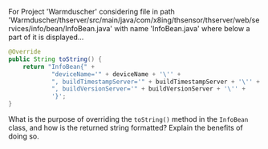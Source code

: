 For Project 'Warmduscher' considering file in path 'Warmduscher/thserver/src/main/java/com/x8ing/thsensor/thserver/web/services/info/bean/InfoBean.java' with name 'InfoBean.java' where below a part of it is displayed...
```java
@Override
public String toString() {
    return "InfoBean{" +
            "deviceName='" + deviceName + '\'' +
            ", buildTimestampServer='" + buildTimestampServer + '\'' +
            ", buildVersionServer='" + buildVersionServer + '\'' +
            '}';
}
```
What is the purpose of overriding the `toString()` method in the `InfoBean` class, and how is the returned string formatted? Explain the benefits of doing so.